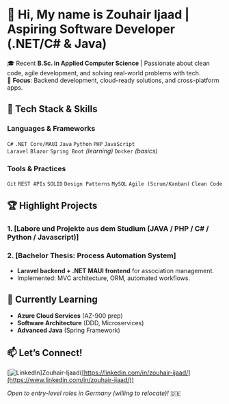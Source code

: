 # 👋 Hi, My name is Zouhair Ijaad | Aspiring Software Developer (.NET/C# & Java)

🎓 Recent **B.Sc. in Applied Computer Science** | Passionate about clean code, agile development, and solving real-world problems with tech.  
🚀 **Focus**: Backend development, cloud-ready solutions, and cross-platform apps.

## 🔧 **Tech Stack & Skills**
### **Languages & Frameworks**
`C#` `.NET Core/MAUI` `Java` `Python` `PHP` `JavaScript`  
`Laravel` `Blazor` `Spring Boot` *(learning)* `Docker` *(basics)*

### **Tools & Practices**
`Git` `REST APIs` `SOLID` `Design Patterns` `MySQL` `Agile (Scrum/Kanban)` `Clean Code`

## 🏆 **Highlight Projects**
### 1. [Labore und Projekte aus dem Studium (JAVA / PHP / C# / Python / Javascript)]

### 2. [Bachelor Thesis: Process Automation System]
   - **Laravel backend + .NET MAUI frontend** for association management.
   - Implemented: MVC architecture, ORM, automated workflows.


## 🌱 **Currently Learning**
- **Azure Cloud Services** (AZ-900 prep)
- **Software Architecture** (DDD, Microservices)
- **Advanced Java** (Spring Framework)

## 📫 **Let’s Connect!**
[![LinkedIn](https://img.shields.io/badge/LinkedIn-0077B5?style=flat&logo=linkedin&logoColor=white)]Zouhair-Ijaad([https://linkedin.com/in/zouhair-ijaad/](https://www.linkedin.com/in/zouhair-ijaad/))

*Open to entry-level roles in Germany (willing to relocate)!* 🇩🇪  
